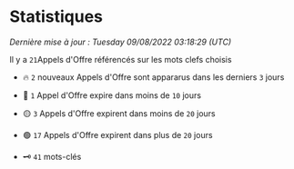# Statistiques


_Dernière mise à jour : Tuesday 09/08/2022 03:18:29 (UTC)_ 

Il y a `21`Appels d'Offre référencés sur les mots clefs choisis

- 🔥 `2` nouveaux Appels d'Offre sont appararus dans les derniers `3` jours
- 🔴  `1` Appel d'Offre expire dans moins de `10` jours
- 🟡  `3` Appels d'Offre expirent dans moins de `20` jours
- 🟢  `17` Appels d'Offre expirent dans plus de `20` jours

- 🗝 `41` mots-clés